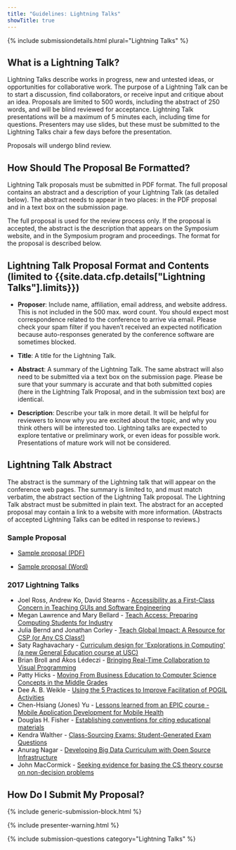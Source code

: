 ```yaml
---
title: "Guidelines: Lightning Talks"
showTitle: true
---
```


{% include submissiondetails.html plural="Lightning Talks" %}

## What is a Lightning Talk?

Lightning Talks describe works in progress, new and untested ideas, or opportunities for collaborative work. The purpose of a Lightning Talk can be to start a discussion, find collaborators, or receive input and critique about an idea. Proposals are limited to 500 words, including the abstract of 250 words,  and will be blind reviewed for acceptance. Lightning Talk presentations will be a maximum of 5 minutes each, including time for questions. Presenters may use slides, but these must be submitted to the Lightning Talks chair a few days before the presentation.

Proposals will undergo blind review.

## How Should The Proposal Be Formatted?

Lightning Talk proposals must be submitted in PDF format. The full proposal contains an abstract and a description of your Lightning Talk (as detailed below). The abstract needs to appear in two places: in the PDF proposal and in a text box on the submission page.

The full proposal is used for the review process only. If the proposal is accepted, the abstract is the description that appears on the Symposium website, and in the Symposium program and proceedings. The format for the proposal is described below.

## Lightning Talk Proposal Format and Contents (limited to {{site.data.cfp.details["Lightning Talks"].limits}})

-   **Proposer**: Include name, affiliation, email address, and website address. This is not included in the 500 max. word count.  You should expect most correspondence related to the conference to arrive via email. Please check your spam filter if you haven’t received an expected notification because auto-responses generated by the conference software are sometimes blocked.

-   **Title**: A title for the Lightning Talk.

-   **Abstract**: A summary of the Lightning Talk. The same abstract will also need to be submitted via a text box on the submission page. Please be sure that your summary is accurate and that both submitted copies (here in the Lightning Talk Proposal, and in the submission text box) are identical.

-   **Description**: Describe your talk in more detail. It will be helpful for reviewers to know why you are excited about the topic, and why you think others will be interested too. Lightning talks are expected to explore tentative or preliminary work, or even ideas for possible work. Presentations of mature work will not be considered.

## Lightning Talk Abstract

The abstract is the summary of the Lightning talk that will appear on the conference web pages. The summary is limited to, and must match verbatim, the abstract section of the Lightning Talk proposal. The Lightning Talk abstract must be submitted in plain text. The abstract for an accepted proposal may contain a link to a website with more information. (Abstracts of accepted Lightning Talks can be edited in response to reviews.)

### Sample Proposal

* [Sample proposal (PDF)]({{site.base}}/docs/sigcse-sample-lightning-talk.pdf)

* [Sample proposal (Word)]({{site.base}}/docs/sigcse-sample-lightning-talk.docx)

### 2017 Lightning Talks

* Joel Ross, Andrew Ko, David Stearns - [Accessibility as a First-Class Concern in Teaching GUIs and Software Engineering]({{site.base}}/docs/2017-lightning-talks/01-Ross-SIGCSE-ligtning-talk-v2.pdf)
* Megan Lawrence and Mary Bellard - [Teach Access: Preparing Computing Students for Industry]({{site.base}}/docs/2017-lightning-talks/02-SIGCSE_Teach-Accessv2.pdf)
* Julia Bernd and Jonathan Corley - [Teach Global Impact: A Resource for CSP (or Any CS Class!)]({{site.base}}/docs/2017-lightning-talks/03-Bernd_Corley_Teach_Global_Impact_revised.pdf)
* Saty Raghavachary - [Curriculum design for 'Explorations in Computing' (a new General Education course at USC)]({{site.base}}/docs/2017-lightning-talks/04-slides_saty-v2.pdf)
* Brian Broll and Ákos Lédeczi - [Bringing Real-Time Collaboration to Visual Programming]({{site.base}}/docs/2017-lightning-talks/05-Broll-Updated-SIGCSE17-Lightning-Talk.pdf)
* Patty Hicks - [Moving From Business Education to Computer Science Concepts in the Middle Grades]({{site.base}}/docs/2017-lightning-talks/06-P-Hicks-Slides-for-Lightning-Talk.pdf)
* Dee A. B. Weikle - [Using the 5 Practices to Improve Facilitation of POGIL Activities]({{site.base}}/docs/2017-lightning-talks/07-Intersection5P-POGILWeikle0309.pdf)
* Chen-Hsiang (Jones) Yu - [Lessons learned from an EPIC course - Mobile Application Development for Mobile Health]({{site.base}}/docs/2017-lightning-talks/08-2017_SIGCSE_Lightning_Talk_Yu.pdf)
* Douglas H. Fisher - [Establishing conventions for citing educational materials]({{site.base}}/docs/2017-lightning-talks/09-DougFisherSIGCSEPresentation.pdf)
* Kendra Walther - [Class-Sourcing Exams: Student-Generated Exam Questions]({{site.base}}/docs/2017-lightning-talks/10-walther-classSourcing.pdf)
* Anurag Nagar - [Developing Big Data Curriculum with Open Source Infrastructure]({{site.base}}/docs/2017-lightning-talks/DevelopingBigDataCurriculum.pdf)
* John MacCormick - [Seeking evidence for basing the CS theory course on non-decision problems]({{site.base}}/docs/2017-lightning-talks/11-maccormick-lightning-talk-slides.pdf)

## How Do I Submit My Proposal?

{% include generic-submission-block.html %}

{% include presenter-warning.html %}

{% include submission-questions category="Lightning Talks" %}
